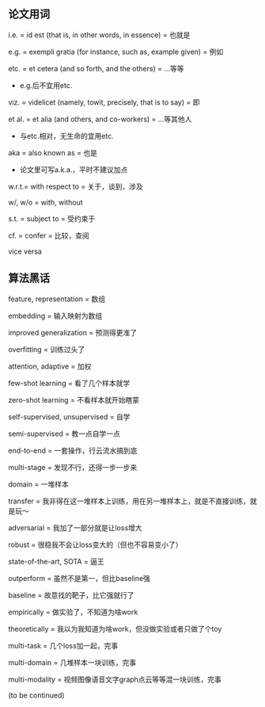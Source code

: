 
## 论文用词

i.e. = id est (that is, in other words, in essence) = 也就是

e.g. = exempli gratia (for instance, such as, example given) = 例如

etc. = et cetera (and so forth, and the others) = ...等等
- e.g.后不宜用etc.

viz. = videlicet (namely, towit, precisely, that is to say) = 即

et al. = et alia (and others, and co-workers) = ...等其他人
- 与etc.相对，无生命的宜用etc.

aka = also known as = 也是
- 论文里可写a.k.a.，平时不建议加点

w.r.t.= with respect to = 关于，谈到，涉及

w/, w/o = with, without

s.t. = subject to = 受约束于

cf. = confer = 比较，查阅

vice versa

## 算法黑话

feature, representation = 数组

embedding = 输入映射为数组

improved generalization = 预测得更准了

overfitting = 训练过头了

attention, adaptive = 加权

few-shot learning = 看了几个样本就学

zero-shot learning = 不看样本就开始瞎蒙

self-supervised, unsupervised = 自学

semi-supervised = 教一点自学一点

end-to-end = 一套操作，行云流水搞到底

multi-stage = 发现不行，还得一步一步来

domain = 一堆样本

transfer = 我非得在这一堆样本上训练，用在另一堆样本上，就是不直接训练，就是玩～

adversarial = 我加了一部分就是让loss增大

robust = 很稳我不会让loss变大的（但也不容易变小了）

state-of-the-art, SOTA = 逼王

outperform = 虽然不是第一，但比baseline强

baseline = 故意找的靶子，比它强就行了

empirically = 做实验了，不知道为啥work

theoretically = 我以为我知道为啥work，但没做实验或者只做了个toy

multi-task = 几个loss加一起，完事

multi-domain = 几堆样本一块训练，完事

multi-modality = 视频图像语音文字graph点云等等混一块训练，完事

(to be continued)